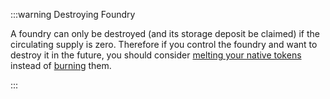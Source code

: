 :::warning Destroying Foundry

A foundry can only be destroyed (and its storage deposit be claimed) if the circulating supply is zero. Therefore if you control the foundry and want to destroy it in the future, you should consider [melting your native tokens](../how_tos/native_tokens/decrease_supply.mdx) instead of [burning](../how_tos/native_tokens/burn.mdx) them.

:::